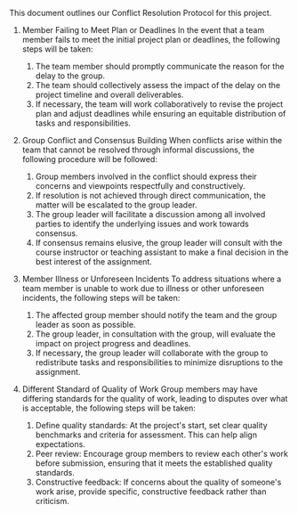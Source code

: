 This document outlines our Conflict Resolution Protocol for this project.

1. Member Failing to Meet Plan or Deadlines 
In the event that a team member fails to meet the initial project plan or deadlines, the following steps will be taken:
   1. The team member should promptly communicate the reason for the delay to the group.  
   2. The team should collectively assess the impact of the delay on the project timeline and overall deliverables.
   3. If necessary, the team will work collaboratively to revise the project plan and adjust deadlines while ensuring an equitable distribution of tasks and responsibilities.

2. Group Conflict and Consensus Building
When conflicts arise within the team that cannot be resolved through informal discussions, the following procedure will be followed:
    1. Group members involved in the conflict should express their concerns and viewpoints respectfully and constructively.
    2. If resolution is not achieved through direct communication, the matter will be escalated to the group leader. 
    3. The group leader will facilitate a discussion among all involved parties to identify the underlying issues and work towards consensus.
    4. If consensus remains elusive, the group leader will consult with the course instructor or teaching assistant to make a final decision in the best interest of the assignment.

3. Member Illness or Unforeseen Incidents
   To address situations where a team member is unable to work due to illness or other unforeseen incidents, the following steps will be taken:
    1. The affected group member should notify the team and the group leader as soon as possible. 
    2. The group leader, in consultation with the group, will evaluate the impact on project progress and deadlines. 
    3. If necessary, the group leader will collaborate with the group to redistribute tasks and responsibilities to minimize disruptions to the assignment.

4. Different Standard of Quality of Work
   Group members may have differing standards for the quality of work, leading to disputes over what is acceptable, the following steps will be taken:
    1. Define quality standards: At the project's start, set clear quality benchmarks and criteria for assessment. This can help align expectations. 
    2. Peer review: Encourage group members to review each other's work before submission, ensuring that it meets the established quality standards. 
    3. Constructive feedback: If concerns about the quality of someone's work arise, provide specific, constructive feedback rather than criticism.